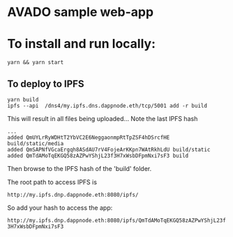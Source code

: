 # AVADO sample web-app

# To install and run locally:

`yarn && yarn start`

## To deploy to IPFS

```
yarn build 
ipfs --api  /dns4/my.ipfs.dns.dappnode.eth/tcp/5001 add -r build
```

This will result in all files being uploaded... Note the last IPFS hash
```
...
added QmUYLrRyWDHtT2YbVC2E6NeggaonmpRtTpZSF4hDSrcfHE build/static/media
added QmSAPNfVGcaErgqh8ASdAU7rV4FojeArKKpn7WAtRkhLdU build/static
added QmTdAMoTqEKGQ58zAZPwYShjL23f3H7xWsbDFpmNxi7sF3 build
```

Then browse to the IPFS hash of the 'build' folder.

The root path to access IPFS is

`http://my.ipfs.dnp.dappnode.eth:8080/ipfs/`


So add your hash to access the app: 

`http://my.ipfs.dnp.dappnode.eth:8080/ipfs/QmTdAMoTqEKGQ58zAZPwYShjL23f3H7xWsbDFpmNxi7sF3`





